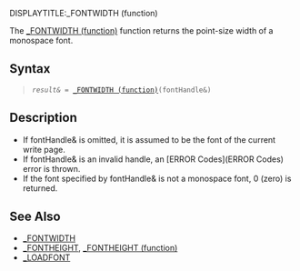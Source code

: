 DISPLAYTITLE:_FONTWIDTH (function)

The [_FONTWIDTH (function)](_FONTWIDTH (function)) function returns the point-size width of a monospace font.


## Syntax

> <code>*result&* = [_FONTWIDTH (function)](_FONTWIDTH (function))(fontHandle&)</code>


## Description

* If fontHandle& is omitted, it is assumed to be the font of the current write page.
* If fontHandle& is an invalid handle, an [ERROR Codes](ERROR Codes) error is thrown.
* If the font specified by fontHandle& is not a monospace font, 0 (zero) is returned.


## See Also

* [_FONTWIDTH](_FONTWIDTH)
* [_FONTHEIGHT](_FONTHEIGHT), [_FONTHEIGHT (function)](_FONTHEIGHT (function))
* [_LOADFONT](_LOADFONT)




